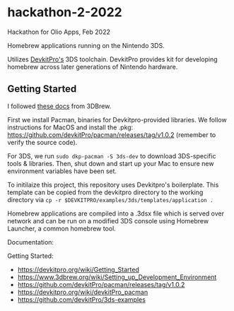 # hackathon-2-2022
Hackathon for Olio Apps, Feb 2022

Homebrew applications running on the Nintendo 3DS.

Utilizes [DevkitPro's](https://devkitpro.org/) 3DS toolchain. DevkitPro provides kit for developing homebrew across later generations of Nintendo hardware.

## Getting Started

I followed [these docs](https://www.3dbrew.org/wiki/Setting_up_Development_Environment) from 3DBrew.

First we install Pacman, binaries for Devkitpro-provided libraries. We follow instructions for MacOS and install the .pkg: https://github.com/devkitPro/pacman/releases/tag/v1.0.2 (remember to verify the source code).

 For 3DS, we run `sudo dkp-pacman -S 3ds-dev` to download 3DS-specific tools & libraries. Then, shut down and start up your Mac to ensure new environment variables have been set.

 To initilaize this project, this repository uses Devkitpro's boilerplate. This template can be copied from the devkitpro directory to the working directory via `cp -r $DEVKITPRO/examples/3ds/templates/application .`



 Homebrew applications are compiled into a .3dsx file which is served over network and can be run on a modified 3DS console using Homebrew Launcher, a common homebrew tool.

Documentation:

Getting Started:
- https://devkitpro.org/wiki/Getting_Started
- https://www.3dbrew.org/wiki/Setting_up_Development_Environment
- https://github.com/devkitPro/pacman/releases/tag/v1.0.2
- https://devkitpro.org/wiki/devkitPro_pacman
- https://github.com/devkitPro/3ds-examples

